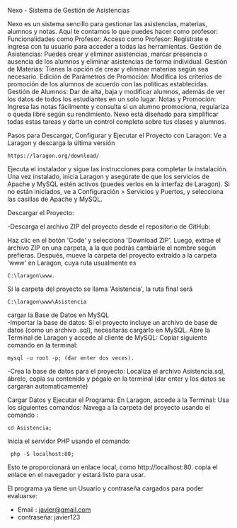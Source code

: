 Nexo - Sistema de Gestión de Asistencias

Nexo es un sistema sencillo para gestionar las asistencias, materias, alumnos y notas. Aquí te contamos lo que puedes hacer como profesor:
  Funcionalidades como Profesor:
  Acceso como Profesor: Regístrate e ingresa con tu usuario para acceder a todas las herramientas.
  Gestión de Asistencias: Puedes crear y eliminar asistencias, marcar presencia o ausencia de los alumnos y eliminar asistencias de forma individual.
  Gestión de Materias: Tienes la opción de crear y eliminar materias según sea necesario.
  Edición de Parámetros de Promoción: Modifica los criterios de promoción de los alumnos de acuerdo con las políticas establecidas.
  Gestión de Alumnos: Dar de alta, baja y modificar alumnos, además de ver los datos de todos los estudiantes en un solo lugar.
  Notas y Promoción: Ingresa las notas fácilmente y consulta si un alumno promociona, regulariza o queda libre según su rendimiento.
  Nexo está diseñado para simplificar todas estas tareas y darte un control completo sobre tus clases y alumnos.

Pasos para Descargar, Configurar y Ejecutar el Proyecto con Laragon: Ve a Laragon y descarga la última versión 
    
    https://laragon.org/download/
Ejecuta el instalador y sigue las instrucciones para completar la instalación. Una vez instalado, inicia Laragon y asegúrate de que los servicios de Apache y MySQL estén activos (puedes verlos en la interfaz de Laragon). Si no están iniciados, ve a Configuración > Servicios y Puertos, y selecciona las casillas de Apache y MySQL.


 
Descargar el Proyecto:



  -Descarga el archivo ZIP del proyecto desde el repositorio de GitHub:

  
Haz clic en el botón 'Code' y selecciona 'Download ZIP'. Luego, extrae el archivo ZIP en una carpeta, a la que podrás cambiarle el nombre según prefieras. Después, mueve la carpeta del proyecto extraído a la carpeta 'www' en Laragon, cuya ruta usualmente es 
    
    C:\laragon\www. 
  Si la carpeta del proyecto se llama 'Asistencia', la ruta final será 
  
    C:\laragon\www\Asistencia
    
cargar la Base de Datos en MySQL  
  -Importar la base de datos: Si el proyecto incluye un archivo de base de datos (como un archivo .sql), necesitarás cargarlo en MySQL.
    Abre la Terminal de Laragon y accede al cliente de MySQL:
    Copiar siguiente comando en la terminal: 
    
    mysql -u root -p; (dar enter dos veces).
  -Crea la base de datos para el proyecto:
    Localiza el archivo Asistencia.sql, ábrelo, copia su contenido y pégalo en la terminal (dar enter y los datos se cargaran automaticamente)
  
Cargar Datos y Ejecutar el Programa:
  En Laragon, accede a la Terminal:
  Usa los siguientes comandos:
  Navega a la carpeta del proyecto usando el comando : 
    
    cd Asistencia;
  Inicia el servidor PHP usando el comando:  
     
     php -S localhost:80;
  Esto te proporcionará un enlace local, como http://localhost:80.
  copia el enlace en el navegador y estará listo para usar.

El programa ya tiene un Usuario y contraseña cargados para poder evaluarse:  
 - Email : javier@gmail.com
 - contraseña: javier123
